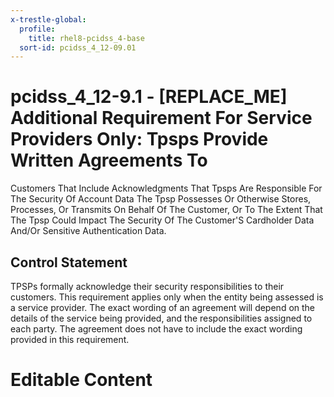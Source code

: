 ```yaml
---
x-trestle-global:
  profile:
    title: rhel8-pcidss_4-base
  sort-id: pcidss_4_12-09.01
---
```


# pcidss_4_12-9.1 - \[REPLACE_ME\] Additional Requirement For Service Providers Only: Tpsps Provide Written Agreements To
Customers That Include Acknowledgments That Tpsps Are Responsible For The Security Of
Account Data The Tpsp Possesses Or Otherwise Stores, Processes, Or Transmits On Behalf Of
The Customer, Or To The Extent That The Tpsp Could Impact The Security Of The Customer'S
Cardholder Data And/Or Sensitive Authentication Data.

## Control Statement

TPSPs formally acknowledge their security responsibilities to their customers. This
requirement applies only when the entity being assessed is a service provider. The exact
wording of an agreement will depend on the details of the service being provided, and the
responsibilities assigned to each party. The agreement does not have to include the exact
wording provided in this requirement.

# Editable Content

<!-- Make additions and edits below -->
<!-- The above represents the contents of the control as received by the profile, prior to additions. -->
<!-- If the profile makes additions to the control, they will appear below. -->
<!-- The above markdown may not be edited but you may edit the content below, and/or introduce new additions to be made by the profile. -->
<!-- If there is a yaml header at the top, parameter values may be edited. Use --set-parameters to incorporate the changes during assembly. -->
<!-- The content here will then replace what is in the profile for this control, after running profile-assemble. -->
<!-- The current profile has no added parts for this control, but you may add new ones here. -->
<!-- Each addition must have a heading either of the form ## Control my_addition_name -->
<!-- or ## Part a. (where the a. refers to one of the control statement labels.) -->
<!-- "## Control" parts are new parts added after the statement part. -->
<!-- "## Part" parts are new parts added into the top-level statement part with that label. -->
<!-- Subparts may be added with nested hash levels of the form ### My Subpart Name -->
<!-- underneath the parent ## Control or ## Part being added -->
<!-- See https://oscal-compass.github.io/compliance-trestle/tutorials/ssp_profile_catalog_authoring/ssp_profile_catalog_authoring for guidance. -->
